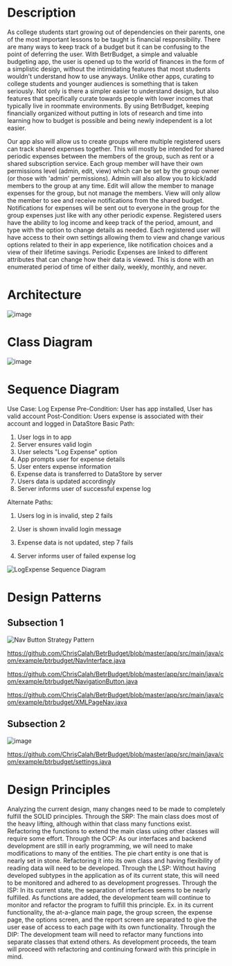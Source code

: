 # Description

As college students start growing out of dependencies on their parents, one of the most important lessons to be taught is financial responsibility. There are many ways to keep track of a budget but it can be confusing to the point of deferring the user. With BetrBudget, a simple and valuable budgeting app, the user is opened up to the world of finances in the form of a simplistic design, without the intimidating features that most students wouldn't understand how to use anyways. Unlike other apps, curating to college students and younger audiences is something that is taken seriously. Not only is there a simpler easier to understand design, but also features that specifically curate towards people with lower incomes that typically live in roommate environments. By using BetrBudget, keeping financially organized without putting in lots of research and time into learning how to budget is possible and being newly independent is a lot easier.

Our app also will allow us to create groups where multiple registered users can track shared expenses together. This will mostly be intended for shared periodic expenses between the members of the group, such as rent or a shared subscription service. Each group member will have their own permissions level (admin, edit, view) which can be set by the group owner (or those with 'admin' permissions). Admin will also allow you to kick/add members to the group at any time. Edit will allow the member to manage expenses for the group, but not manage the members. View will only allow the member to see and receive notifications from the shared budget. Notifications for expenses will be sent out to everyone in the group for the group expenses just like with any other periodic expense. Registered users have the ability to log income and keep track of the period, amount, and type with the option to change details as needed. Each registered user will have access to their own settings allowing them to view and change various options related to their in app experience, like notification choices and a view of their lifetime savings. Periodic Expenses are linked to different attributes that can change how their data is viewed. This is done with an enumerated period of time of either daily, weekly, monthly, and never.

# Architecture

![image](https://user-images.githubusercontent.com/3053449/161450220-3cdf23d2-8282-4879-83e1-7c50934f3b4e.png)


# Class Diagram

![image](https://user-images.githubusercontent.com/3053449/161441581-482889e2-c3c8-49b6-9652-9367d87adfc2.png)

# Sequence Diagram

Use Case: Log Expense
Pre-Condition: User has app installed, User has valid account
Post-Condition: Users expense is associated with their account and logged in DataStore
Basic Path:
1. User logs in to app
2. Server ensures valid login
3. User selects "Log Expense" option
4. App prompts user for expense details
5. User enters expense information
6. Expense data is transferred to DataStore by server
7. Users data is updated accordingly
8. Server informs user of successful expense log

Alternate Paths:
1. Users log in is invalid, step 2 fails 
2. User is shown invalid login message

1. Expense data is not updated, step 7 fails
2. Server informs user of failed expense log

![LogExpense Sequence Diagram](https://user-images.githubusercontent.com/98484780/161445624-43844286-048f-44fa-b158-8cebcaa0e01f.png)


# Design Patterns

## Subsection 1
![Nav Button Strategy Pattern](https://user-images.githubusercontent.com/98287279/161449004-adbfda2b-18a4-427e-b9da-977bfab1a91f.png)

https://github.com/ChrisCalah/BetrBudget/blob/master/app/src/main/java/com/example/btrbudget/NavInterface.java

https://github.com/ChrisCalah/BetrBudget/blob/master/app/src/main/java/com/example/btrbudget/NavigationButton.java

https://github.com/ChrisCalah/BetrBudget/blob/master/app/src/main/java/com/example/btrbudget/XMLPageNav.java

## Subsection 2
![image](https://user-images.githubusercontent.com/98447606/161463738-bfb20c23-d015-475b-89b4-a366fdb419d1.png)

https://github.com/ChrisCalah/BetrBudget/blob/master/app/src/main/java/com/example/btrbudget/settings.java


# Design Principles

Analyzing the current design, many changes need to be made to completely fulfill the SOLID principles. 
Through the SRP: The main class does most of the heavy lifting, although within that class many functions exist. Refactoring the functions to extend the main class using other classes will require some effort.
Through the OCP: As our interfaces and backend development are still in early programming, we will need to make modifications to many of the entities. The pie chart entity is one that is nearly set in stone. Refactoring it into its own class and having flexibility of reading data will need to be developed. 
Through the LSP: Without having developed subtypes in the application as of its current state, this will need to be monitored and adhered to as development progresses.
Through the ISP: In its current state, the separation of interfaces seems to be nearly fulfilled. As functions are added, the development team will continue to monitor and refactor the program to fulfill this principle. Ex. in its current functionality, the at-a-glance main page, the group screen, the expense page, the options screen, and the report screen are separated to give the user ease of access to each page with its own functionality.
Through the DIP: The development team will need to refactor many functions into separate classes that extend others. As development proceeds, the team will proceed with refactoring and continuing forward with this principle in mind.
